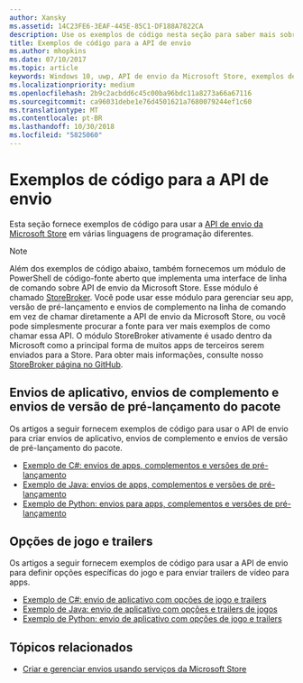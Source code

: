 ```yaml
---
author: Xansky
ms.assetid: 14C23FE6-3EAF-445E-85C1-DF188A7822CA
description: Use os exemplos de código nesta seção para saber mais sobre como usar a API de envio da Microsoft Store.
title: Exemplos de código para a API de envio
ms.author: mhopkins
ms.date: 07/10/2017
ms.topic: article
keywords: Windows 10, uwp, API de envio da Microsoft Store, exemplos de código
ms.localizationpriority: medium
ms.openlocfilehash: 2b9c2acbdd6c45c00ba96bdc11a8273a66a67116
ms.sourcegitcommit: ca96031debe1e76d4501621a7680079244ef1c60
ms.translationtype: MT
ms.contentlocale: pt-BR
ms.lasthandoff: 10/30/2018
ms.locfileid: "5825060"
---
```

# <a name="code-examples-for-the-submission-api"></a>Exemplos de código para a API de envio

Esta seção fornece exemplos de código para usar a [API de envio da Microsoft Store](create-and-manage-submissions-using-windows-store-services.md) em várias linguagens de programação diferentes.

> [!NOTE]
> Além dos exemplos de código abaixo, também fornecemos um módulo de PowerShell de código-fonte aberto que implementa uma interface de linha de comando sobre API de envio da Microsoft Store. Esse módulo é chamado [StoreBroker](https://aka.ms/storebroker). Você pode usar esse módulo para gerenciar seu app, versão de pré-lançamento e envios de complemento na linha de comando em vez de chamar diretamente a API de envio da Microsoft Store, ou você pode simplesmente procurar a fonte para ver mais exemplos de como chamar essa API. O módulo StoreBroker ativamente é usado dentro da Microsoft como a principal forma de muitos apps de terceiros serem enviados para a Store. Para obter mais informações, consulte nosso [StoreBroker página no GitHub](https://aka.ms/storebroker).

## <a name="app-submissions-add-on-submissions-and-package-flight-submissions"></a>Envios de aplicativo, envios de complemento e envios de versão de pré-lançamento do pacote

Os artigos a seguir fornecem exemplos de código para usar o API de envio para criar envios de aplicativo, envios de complemento e envios de versão de pré-lançamento do pacote.

* [Exemplo de C#: envios de apps, complementos e versões de pré-lançamento](csharp-code-examples-for-the-windows-store-submission-api.md)
* [Exemplo de Java: envios de apps, complementos e versões de pré-lançamento](java-code-examples-for-the-windows-store-submission-api.md)
* [Exemplo de Python: envios para apps, complementos e versões de pré-lançamento](python-code-examples-for-the-windows-store-submission-api.md)

## <a name="game-options-and-trailers"></a>Opções de jogo e trailers

Os artigos a seguir fornecem exemplos de código para usar a API de envio para definir opções específicas do jogo e para enviar trailers de vídeo para apps.

* [Exemplo de C#: envio de aplicativo com opções de jogo e trailers](csharp-code-examples-for-submissions-game-options-and-trailers.md)
* [Exemplo de Java: envio de aplicativo com opções e trailers de jogos](java-code-examples-for-submissions-game-options-and-trailers.md)
* [Exemplo de Python: envio de aplicativo com opções de jogo e trailers](python-code-examples-for-submissions-game-options-and-trailers.md)

## <a name="related-topics"></a>Tópicos relacionados

* [Criar e gerenciar envios usando serviços da Microsoft Store](create-and-manage-submissions-using-windows-store-services.md)
